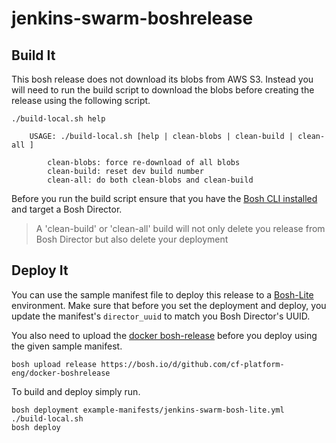 # jenkins-swarm-boshrelease

## Build It

This bosh release does not download its blobs from AWS S3. Instead you will need to run the build script to download the blobs before creating the release using the following script.

```
./build-local.sh help

    USAGE: ./build-local.sh [help | clean-blobs | clean-build | clean-all ]
    
        clean-blobs: force re-download of all blobs
        clean-build: reset dev build number
        clean-all: do both clean-blobs and clean-build
```

Before you run the build script ensure that you have the [Bosh CLI installed](https://bosh.io/docs/bosh-cli.html) and target a Bosh Director. 

> A 'clean-build' or 'clean-all' build will not only delete you release from Bosh Director but also delete your deployment

## Deploy It

You can use the sample manifest file to deploy this release to a [Bosh-Lite](https://github.com/cloudfoundry/bosh-lite) environment. Make sure that before you set the deployment and deploy, you update the manifest's ```director_uuid``` to match you Bosh Director's UUID. 

You also need to upload the [docker bosh-release](https://github.com/cloudfoundry-community/docker-boshrelease) before you deploy using the given sample manifest.

```
bosh upload release https://bosh.io/d/github.com/cf-platform-eng/docker-boshrelease
```

To build and deploy simply run.

```
bosh deployment example-manifests/jenkins-swarm-bosh-lite.yml
./build-local.sh
bosh deploy
```
